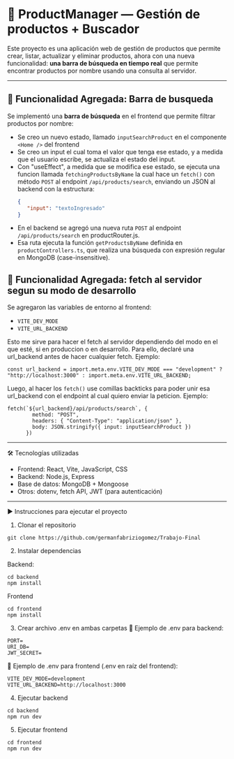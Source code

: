 # 🛒 ProductManager — Gestión de productos + Buscador

Este proyecto es una aplicación web de gestión de productos que permite crear, listar, actualizar y eliminar productos, ahora con una nueva funcionalidad: **una barra de búsqueda en tiempo real** que permite encontrar productos por nombre usando una consulta al servidor.

---

## 🚀 Funcionalidad Agregada: Barra de busqueda

Se implementó una **barra de búsqueda** en el frontend que permite filtrar productos por nombre:

- Se creo un nuevo estado, llamado ```inputSearchProduct``` en el componente ```<Home />``` del frontend
- Se creo un input el cual toma el valor que tenga ese estado, y a medida que el usuario escribe, se actualiza el estado del input.
- Con "useEffect", a medida que se modifica ese estado, se ejecuta una funcion llamada ```fetchingProductsByName``` la cual hace un `fetch()` con método `POST` al endpoint ```/api/products/search```, enviando un JSON al backend con la estructura:  
  ```json
  {
     "input": "textoIngresado"
  }
  ```
- En el backend se agregó una nueva ruta ```POST``` al endpoint  ```/api/products/search``` en productRouter.js.
- Esa ruta ejecuta la función ``` getProductsByName ``` definida en  ```productControllers.ts```, que realiza una búsqueda con expresión regular en MongoDB (case-insensitive).


## 🚀 Funcionalidad Agregada: fetch al servidor segun su modo de desarrollo

Se agregaron las variables de entorno al frontend:
- ```VITE_DEV_MODE```
- ```VITE_URL_BACKEND```

Esto me sirve para hacer el fetch al servidor dependiendo del modo en el que esté, si en produccion o en desarrollo. Para ello, declaré una url_backend antes de hacer cualquier fetch. Ejemplo:
```
const url_backend = import.meta.env.VITE_DEV_MODE === "development" ? "http://localhost:3000" : import.meta.env.VITE_URL_BACKEND;

```
Luego, al hacer los ```fetch()``` use comillas backticks para poder unir esa url_backend con el endpoint al cual quiero enviar la peticion. Ejemplo:
```
fetch(`${url_backend}/api/products/search`, {
        method: "POST",
        headers: { "Content-Type": "application/json" },
        body: JSON.stringify({ input: inputSearchProduct })
      })
```
---

🛠️ Tecnologías utilizadas
- Frontend: React, Vite, JavaScript, CSS
- Backend: Node.js, Express
- Base de datos: MongoDB + Mongoose
- Otros: dotenv, fetch API, JWT (para autenticación)

---
▶️ Instrucciones para ejecutar el proyecto

1. Clonar el repositorio
```
git clone https://github.com/germanfabriziogomez/Trabajo-Final
```
2. Instalar dependencias

Backend:

```
cd backend
npm install
```

Frontend
```
cd frontend
npm install
```

3. Crear archivo .env en ambas carpetas
📄 Ejemplo de .env para backend:
```
PORT=
URI_DB=
JWT_SECRET=
```

📄 Ejemplo de .env para frontend (.env en raíz del frontend):
```
VITE_DEV_MODE=development
VITE_URL_BACKEND=http://localhost:3000
```

4. Ejecutar backend
```
cd backend
npm run dev
```

5. Ejecutar frontend
```
cd frontend
npm run dev
```



